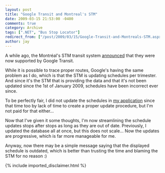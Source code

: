 ```yaml
---
layout: post
title: "Google Transit and Montreal's STM"
date: 2009-03-15 21:53:00 -0400
comments: true
category: Archive
tags: [".NET", "Bus Stop Locator"]
redirect_from: ["/post/2009/03/15/Google-Transit-and-Montreals-STM.aspx", "/post/2009/03/15/google-transit-and-montreals-stm.aspx"]
author: jay
---
```

<!-- more -->
<p>
A while ago, the Montr&eacute;al&#39;s STM transit system <a href="http://blog.fagstein.com/2008/10/24/google-transit-includes-stm-buses-metro/">announced</a> that they were now supported by Google Transit.
</p>
<p>
While it is possible to trace proper routes, Google&#39;s having the same problem as I do, which is that the STM is updating schedules per trimester. And since it&#39;s the STM that is providing the data and that it&#39;s not been updated since the 1st of January 2009, schedules have been incorrect ever since.
</p>
<p>
To be perfectly fair, I did not update the schedules in <a href="http://www.jaylee.org/stm">my application</a> since that time too by lack of time to create a proper update procedure, but I&#39;m not paid for that either... 
</p>
<p>
Now that I&#39;ve given it some thoughts, I&#39;m now streamlining the schedule updates stops after stops as long as they are out of date. Previously, I updated the database all at once, but this does not scale... Now the updates are progressive, which is far more manageable for me.
</p>
<p>
Anyway, now there may be a simple message saying that the displayed schedule is outdated, which is better than trusting the time and blaming the STM for no reason :) 
</p>

{% include imported_disclaimer.html %}
